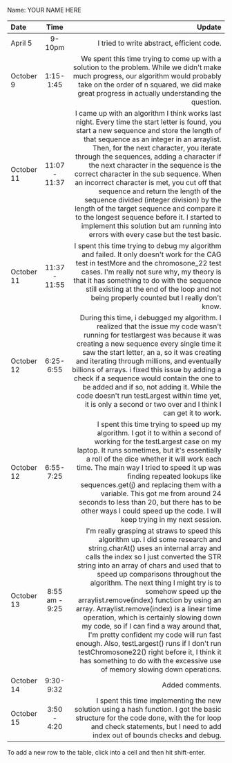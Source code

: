 Name: YOUR NAME HERE

| Date       |      Time      |                                                                                                                                                                                                                                                                                                                                                                                                                                                                                                                                                                                                                                                                                                                                    Update |
|:-----------|:--------------:|------------------------------------------------------------------------------------------------------------------------------------------------------------------------------------------------------------------------------------------------------------------------------------------------------------------------------------------------------------------------------------------------------------------------------------------------------------------------------------------------------------------------------------------------------------------------------------------------------------------------------------------------------------------------------------------------------------------------------------------:|
| April 5    |     9-10pm     |                                                                                                                                                                                                                                                                                                                                                                                                                                                                                                                                                                                                                                                                                                I tried to write abstract, efficient code. |
| October 9  |   1:15-1:45    |                                                                                                                                                                                                                                                                                                                                                                                                                                                                                                  We spent this time trying to come up with a solution to the problem. While we didn't make much progress, our algorithm would probably take on the order of n squared, we did make great progress in actually understanding the question. |
| October 11 | 11:07 - 11:37  |                                               I came up with an algorithm I think works last night. Every time the start letter is found, you start a new sequence and store the length of that sequence as an integer in an arraylist. Then, for the next character, you iterate through the sequences, adding a character if the next character in the sequence is the correct character in the sub sequence. When an incorrect character is met, you cut off that sequence and return the length of the sequence divided (integer division) by the length of the target sequence and compare it to the longest sequence before it. I started to implement this solution but am running into errors with every case but the test basic. |
| October 11 | 11:37 - 11:55  |                                                                                                                                                                                                                                                                                                                                                                                                          I spent this time trying to debug my algorithm and failed. It only doesn't work for the CAG test in testMore and the chromosone_22 test cases. I'm really not sure why, my theory is that it has something to do with the sequence still existing at the end of the loop and not being properly counted but I really don't know. |
| October 12 |   6:25-6:55    |                                                                                                                                                                                                    During this time, i debugged my algorithm. I realized that the issue my code wasn't running for testlargest was because it was creating a new sequence every single time it saw the start letter, an a, so it was creating and iterating through millions, and eventually billions of arrays. i fixed this issue by adding a check if a sequence would contain the one to be added and if so, not adding it. While the code doesn't run testLargest within time yet, it is only a second or two over and I think I can get it to work. |
| October 12 |   6:55-7:25    |                                                                                                                                                                                                                               I spent this time trying to speed up my algorithm. I got it to within a second of working for the testLargest case on my laptop. It runs sometimes, but it's essentially a roll of the dice whether it will work each time. The main way I tried to speed it up was finding repeated lookups like sequences.get(j) and replacing them with a variable. This got me from around 24 seconds to less than 20, but there has to be other ways I could speed up the code. I will keep trying in my next session. |
| October 13 | 8:55 am - 9:25 | I'm really grasping at straws to speed this algorithm up. I did some research and string.charAt() uses an internal array and calls the index so I just converted the STR string into an array of chars and used that to speed up comparisons throughout the algorithm. The next thing I might try is to somehow speed up the arraylist.remove(index) function by using an array. Arraylist.remove(index) is a linear time operation, which is certainly slowing down my code, so if I can find a way around that, I'm pretty confident my code will run fast enough. Also, testLargest() runs if I don't run testChromosone22() right before it, I think it has something to do with the excessive use of memory slowing down operations. |
| October 14 |   9:30-9:32    |                                                                                                                                                                                                                                                                                                                                                                                                                                                                                                                                                                                                                                                                                                                           Added comments. |
| October 15 |  3:50 - 4:20   |                                                                                                                                                                                                                                                                                                                                                                                                                                                                                                                       I spent this time implementing the new solution using a hash function. I got the basic structure for the code done, with the for loop and check statements, but I need to add index out of bounds checks and debug. |


To add a new row to the table, click into a cell and then hit shift-enter.